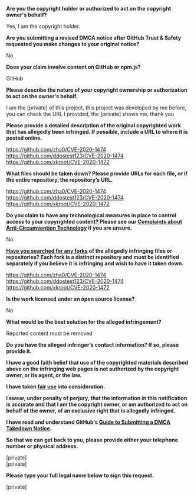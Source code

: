 **Are you the copyright holder or authorized to act on the copyright owner's behalf?**

Yes, I am the copyright holder.

**Are you submitting a revised DMCA notice after GitHub Trust & Safety requested you make changes to your original notice?**

No

**Does your claim involve content on GitHub or npm.js?**

GitHub

**Please describe the nature of your copyright ownership or authorization to act on the owner's behalf.**

I am the [private] of this project, this project was developed by me before, you can check the URL I provided, the [private] shows me, thank you

**Please provide a detailed description of the original copyrighted work that has allegedly been infringed. If possible, include a URL to where it is posted online.**

https://github.com/zha0/CVE-2020-1474  
https://github.com/ddostest123/CVE-2020-1474  
https://github.com/xkroot/CVE-2020-1472

**What files should be taken down? Please provide URLs for each file, or if the entire repository, the repository’s URL.**

https://github.com/zha0/CVE-2020-1474  
https://github.com/ddostest123/CVE-2020-1474  
https://github.com/xkroot/CVE-2020-1472

**Do you claim to have any technological measures in place to control access to your copyrighted content? Please see our <a href="https://docs.github.com/articles/guide-to-submitting-a-dmca-takedown-notice#complaints-about-anti-circumvention-technology">Complaints about Anti-Circumvention Technology</a> if you are unsure.**

No

**<a href="https://docs.github.com/articles/dmca-takedown-policy#b-what-about-forks-or-whats-a-fork">Have you searched for any forks</a> of the allegedly infringing files or repositories? Each fork is a distinct repository and must be identified separately if you believe it is infringing and wish to have it taken down.**

https://github.com/zha0/CVE-2020-1474  
https://github.com/ddostest123/CVE-2020-1474  
https://github.com/xkroot/CVE-2020-1472

**Is the work licensed under an open source license?**

No

**What would be the best solution for the alleged infringement?**

Reported content must be removed

**Do you have the alleged infringer’s contact information? If so, please provide it.**

**I have a good faith belief that use of the copyrighted materials described above on the infringing web pages is not authorized by the copyright owner, or its agent, or the law.**

**I have taken <a href="https://www.lumendatabase.org/topics/22">fair use</a> into consideration.**

**I swear, under penalty of perjury, that the information in this notification is accurate and that I am the copyright owner, or am authorized to act on behalf of the owner, of an exclusive right that is allegedly infringed.**

**I have read and understand GitHub's <a href="https://docs.github.com/articles/guide-to-submitting-a-dmca-takedown-notice/">Guide to Submitting a DMCA Takedown Notice</a>.**

**So that we can get back to you, please provide either your telephone number or physical address.**

[private]  
[private]  

**Please type your full legal name below to sign this request.**

[private]  
